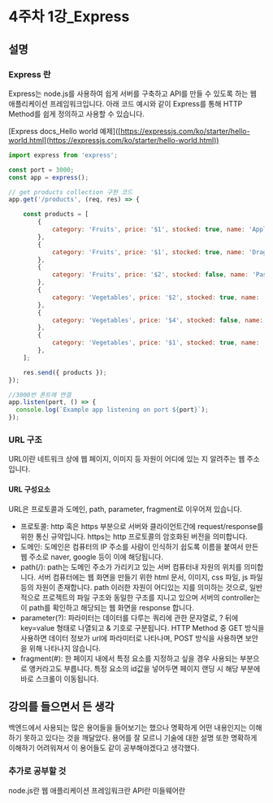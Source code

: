 # 4주차 1강\_Express

## 설명

### Express 란

Express는 node.js를 사용하여 쉽게 서버를 구축하고 API를 만들 수 있도록 하는 웹 애플리케이션 프레임워크입니다. 아래 코드 예시와 같이 Express를 통해 HTTP Method를 쉽게 정의하고 사용할 수 있습니다.

\[Express docs\_Hello world 예제]\([https://expressjs.com/ko/starter/hello-world.html](https://expressjs.com/ko/starter/hello-world.html))

```javascript
import express from 'express';

const port = 3000;
const app = express();

// get products collection 구현 코드
app.get('/products', (req, res) => {

    const products = [
        {
            category: 'Fruits', price: '$1', stocked: true, name: 'Apple',
        },
        {
            category: 'Fruits', price: '$1', stocked: true, name: 'Dragonfruit',
        },
        {
            category: 'Fruits', price: '$2', stocked: false, name: 'Passionfruit',
        },
        {
            category: 'Vegetables', price: '$2', stocked: true, name: 'Spinach',
        },
        {
            category: 'Vegetables', price: '$4', stocked: false, name: 'Pumpkin',
        },
        {
            category: 'Vegetables', price: '$1', stocked: true, name: 'Peas',
        },
    ];

    res.send({ products });
});

//3000번 폰트에 연결
app.listen(port, () => {
  console.log(`Example app listening on port ${port}`);
});
```

### URL 구조

URL이란 네트워크 상에 웹 페이지, 이미지 등 자원이 어디에 있는 지 알려주는 웹 주소입니다.

#### URL 구성요소

URL은 프로토콜과 도메인, path, parameter, fragment로 이우어져 있습니다.

* 프로토콜: http 혹은 https 부분으로 서버와 클라이언트간에 request/response를 위한 통신 규약입니다. https는 http 프로토콜의 암호화된 버전을 의미합니다.
* 도메인: 도메인은 컴퓨터의 IP 주소를 사람이 인식하기 쉽도록 이름을 붙여서 만든 웹 주소로 naver, google 등이 이에 해당됩니다.
* path(/): path는 도메인 주소가 가리키고 있는 서버 컴퓨터내 자원의 위치를 의미합니다. 서버 컴퓨터에는 웹 화면을 만들기 위한 html 문서, 이미지, css 파일, js 파일 등의 자원이 존재합니다. path 이러한 자원이 어디있는 지를 의미하는 것으로, 일반적으로 프로젝트의 파일 구조와 동일한 구조를 지니고 있으며 서버의 controller는 이 path를 확인하고 해당되는 웹 화면을 response 합니다.
* parameter(?): 파라미터는 데이터를 다루는 쿼리에 관한 문자열로, ? 뒤에 key=value 형태로 나열되고 & 기호로 구분됩니다. HTTP Method 중 GET 방식을 사용하면 데이터 정보가 url에 파라미터로 나타나며, POST 방식을 사용하면 보안을 위해 나타나지 않습니다.
* fragment(#): 한 페이지 내에서 특정 요소를 지정하고 싶을 경우 사용되는 부분으로 앵커라고도 부릅니다. 특정 요소의 id값을 넣어두면 페이지 랜딩 시 해당 부분에 바로 스크롤이 이동됩니다.

## 강의를 들으면서 든 생각

백엔드에서 사용되는 많은 용어들을 들어보기는 했으나 명확하게 어떤 내용인지는 이해하기 못하고 있다는 것을 깨달았다. 용어를 잘 모르니 기술에 대한 설명 또한 명확하게 이해하기 어려워져서 이 용어들도 같이 공부해야겠다고 생각했다.

### 추가로 공부할 것

node.js란 웹 애플리케이션 프레임워크란 API란 미들웨어란
